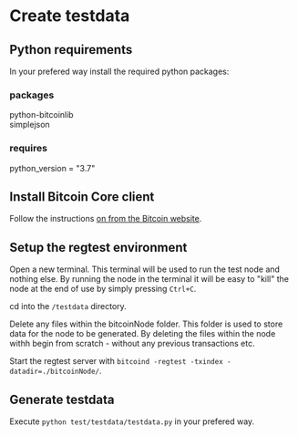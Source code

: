 # Create testdata

## Python requirements

In your prefered way install the required python packages:

### packages
python-bitcoinlib  
simplejson

### requires
python_version = "3.7"

## Install Bitcoin Core client

Follow the instructions [on from the Bitcoin website](https://bitcoin.org/en/full-node#linux-instructions).

## Setup the regtest environment

Open a new terminal. This terminal will be used to run the test node and nothing else.
By running the node in the terminal it will be easy to "kill" the node at the end of use
by simply pressing `Ctrl+C`.

cd into the `/testdata` directory.

Delete any files within the bitcoinNode folder. This folder is used to store data for the node to be generated. 
By deleting the files within the node withh begin from scratch - without any previous transactions etc.

Start the regtest server with `bitcoind -regtest -txindex -datadir=./bitcoinNode/`.

## Generate testdata

Execute `python test/testdata/testdata.py` in your prefered way.